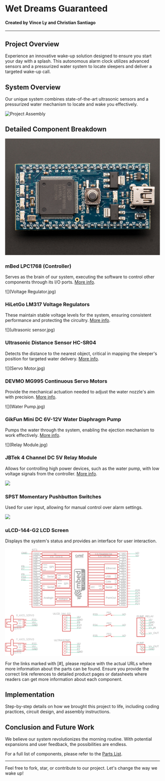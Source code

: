 # Wet Dreams Guaranteed

#### Created by Vince Ly and Christian Santiago

---

## Project Overview

Experience an innovative wake-up solution designed to ensure you start your day with a splash. This autonomous alarm clock utilizes advanced sensors and a pressurized water system to locate sleepers and deliver a targeted wake-up call.

## System Overview

Our unique system combines state-of-the-art ultrasonic sensors and a pressurized water mechanism to locate and wake you effectively. 

![Project Assembly](/path-to-image/Assembly.png)

## Detailed Component Breakdown

![](mbed.jpg)
### mBed LPC1768 (Controller)
Serves as the brain of our system, executing the software to control other components through its I/O ports. [More info](#).

![](Voltage Regulator.jpg)
### HiLetGo LM317 Voltage Regulators
These maintain stable voltage levels for the system, ensuring consistent performance and protecting the circuitry. [More info](#).

![](ultrasonic sensor.jpg)
### Ultrasonic Distance Sensor HC-SR04
Detects the distance to the nearest object, critical in mapping the sleeper's position for targeted water delivery. [More info](#).

![](Servo Motor.jpg)
### DEVMO MG995 Continuous Servo Motors
Provide the mechanical actuation needed to adjust the water nozzle's aim with precision. [More info](#).

![](Water Pump.jpg)
### GikFun Mini DC 6V-12V Water Diaphragm Pump
Pumps the water through the system, enabling the ejection mechanism to work effectively. [More info](#).

![](Relay Module.jpg)
### JBTek 4 Channel DC 5V Relay Module
Allows for controlling high power devices, such as the water pump, with low voltage signals from the controller. [More info](#).

![](pushbuttons.jpg)
### SPST Momentary Pushbutton Switches
Used for user input, allowing for manual control over alarm settings.

![](uLCD.jpg)
### uLCD-144-G2 LCD Screen
Displays the system's status and provides an interface for user interaction.

![Final Project Schematic](FinalProjectSchematic.png)

For the links marked with [#], please replace with the actual URLs where more information about the parts can be found. Ensure you provide the correct link references to detailed product pages or datasheets where readers can get more information about each component.



## Implementation

Step-by-step details on how we brought this project to life, including coding practices, circuit design, and assembly instructions.

## Conclusion and Future Work

We believe our system revolutionizes the morning routine. With potential expansions and user feedback, the possibilities are endless.

For a full list of components, please refer to the [Parts List](/path-to-document/Parts_List.pdf).

---

Feel free to fork, star, or contribute to our project. Let's change the way we wake up!

